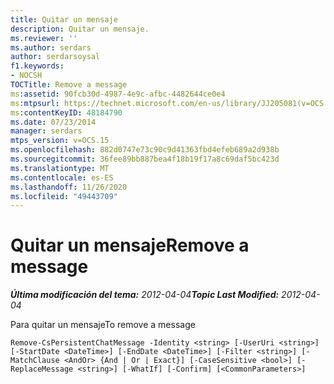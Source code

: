 ```yaml
---
title: Quitar un mensaje
description: Quitar un mensaje.
ms.reviewer: ''
ms.author: serdars
author: serdarsoysal
f1.keywords:
- NOCSH
TOCTitle: Remove a message
ms:assetid: 90fcb30d-4987-4e9c-afbc-4482644ce0e4
ms:mtpsurl: https://technet.microsoft.com/en-us/library/JJ205081(v=OCS.15)
ms:contentKeyID: 48184790
ms.date: 07/23/2014
manager: serdars
mtps_version: v=OCS.15
ms.openlocfilehash: 882d0747e73c90c9d41363fbd4efeb689a2d938b
ms.sourcegitcommit: 36fee89bb887bea4f18b19f17a8c69daf5bc423d
ms.translationtype: MT
ms.contentlocale: es-ES
ms.lasthandoff: 11/26/2020
ms.locfileid: "49443709"
---
```

# <a name="remove-a-message"></a><span data-ttu-id="03250-103">Quitar un mensaje</span><span class="sxs-lookup"><span data-stu-id="03250-103">Remove a message</span></span>

<div data-xmlns="http://www.w3.org/1999/xhtml">

<div class="topic" data-xmlns="http://www.w3.org/1999/xhtml" data-msxsl="urn:schemas-microsoft-com:xslt" data-cs="https://msdn.microsoft.com/">

<div data-asp="https://msdn2.microsoft.com/asp">



</div>

<div id="mainSection">

<div id="mainBody"><span data-ttu-id="03250-104">

<span> </span></span><span class="sxs-lookup"><span data-stu-id="03250-104">

<span> </span></span></span>

<span data-ttu-id="03250-105">_**Última modificación del tema:** 2012-04-04_</span><span class="sxs-lookup"><span data-stu-id="03250-105">_**Topic Last Modified:** 2012-04-04_</span></span>

<span data-ttu-id="03250-106">Para quitar un mensaje</span><span class="sxs-lookup"><span data-stu-id="03250-106">To remove a message</span></span>

    Remove-CsPersistentChatMessage -Identity <string> [-UserUri <string>] [-StartDate <DateTime>] [-EndDate <DateTime>] [-Filter <string>] [-MatchClause <AndOr> {And | Or | Exact}] [-CaseSensitive <bool>] [-ReplaceMessage <string>] [-WhatIf] [-Confirm] [<CommonParameters>]

<span data-ttu-id="03250-107"></div>

<span> </span>

</div>

</div>

</span><span class="sxs-lookup"><span data-stu-id="03250-107"></div>

<span> </span>

</div>

</div>

</span></span></div>

